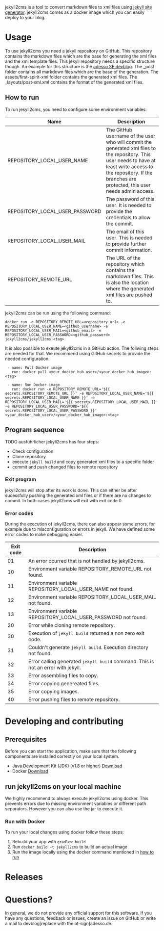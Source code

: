 jekyll2cms is a tool to convert markdown files to xml files using [jekyll site generator](https://jekyllrb.com/). jekyll2cms comes as a docker image which you can easily deploy to your blog.

# Usage

To use jekyll2cms you need a jekyll repository on GitHub.
This repository contains the markdown files which are the base for generating the xml files and the xml template files.
This jekyll repository needs a specific structure though.
An example for this structure is the [adesso SE devblog](https://github.com/adessoAG/devblog).
The _post folder contains all markdown files which are the base of the generation.
The assets/first-spirit-xml folder contains the generated xml files.
The _layouts/post-xml.xml contains the format of the generated xml files. 

## How to run

To run jekyll2cms, you need to configure some environment variables:

| Name | Description |
| ------------- | ------------- |
| REPOSITORY_LOCAL_USER_NAME | The GitHub username of the user who will commit the generated xml files to the repository. This user needs to have at least write access to the repository. If the branches are protected, this user needs admin access. |
| REPOSITORY_LOCAL_USER_PASSWORD | The password of this user. It is needed to provide the credentials to allow the commit. |
| REPOSITORY_LOCAL_USER_MAIL | The email of this user. This is needed to provide further commit information. |
| REPOSITORY_REMOTE_URL | The URL of the repository which contains the markdown files. This is also the location where the generated xml files are pushed to. |

jekyll2cms can be run using the following command:

```
docker run -e REPOSITORY_REMOTE_URL=<repository_url> -e REPOSITORY_LOCAL_USER_NAME=<github_username> -e REPOSITORY_LOCAL_USER_MAIL=<github_email> -e REPOSITORY_LOCAL_USER_PASSWORD=<github_password> jekyll2cms/jekyll2cms:<tag>
```

It is also possible to exeute jekyll2cms in a GitHub action. The follwing steps are needed for that. We recommend using GitHub secrets to provide the needed configuration.

```
 - name: Pull Docker image
   run: docker pull <your_docker_hub_user>/<your_docker_hub_image>:<tag>

 - name: Run Docker image
   run: docker run -e REPOSITORY_REMOTE_URL='${{ secrets.REPOSITORY_REMOTE_URL }}' -e REPOSITORY_LOCAL_USER_NAME='${{ secrets.REPOSITORY_LOCAL_USER_NAME }}' -e REPOSITORY_LOCAL_USER_MAIL='${{ secrets.REPOSITORY_LOCAL_USER_MAIL }}' -e REPOSITORY_LOCAL_USER_PASSWORD='${{ secrets.REPOSITORY_LOCAL_USER_PASSWORD }}' <your_docker_hub_user>/<your_docker_hub_image>:<tag>
```

## Program sequence

TODO ausführlicher
jekyll2cms has four steps:

* Check configuration
* Clone repository
* execute `jekyll build` and copy generated xml files to a specific folder 
* commit and push changed files to remote repository

### Exit program

jekyll2cms will stop after its work is done. This can either be after sucessfully pushing the generated xml files or if there are no changes to commit. In both cases jekyll2cms will exit with exit code 0.

### Error codes

During the execution of jekyll2cms, there can also appear some errors, for example due to misconfiguration or errors in jekyll. We have defined some error codes to make debugging easier. 

| Exit code | Description |
| ------------- | ------------- |
| 01 | An error ocurred that is not handled by jekyll2cms. |
| 10 | Environment variable REPOSITORY_REMOTE_URL not found. |
| 11 | Environment variable REPOSITORY_LOCAL_USER_NAME not found. |
| 12 | Environment variable REPOSITORY_LOCAL_USER_MAIL not found. |
| 13 | Environment variable REPOSITORY_LOCAL_USER_PASSWORD not found. |
| 20 | Error while cloning remote repository. |
| 30 | Execution of `jekyll build` returned a non zero exit code. |
| 31 | Couldn't generate `jekyll build`. Execution directory not found. |
| 32 | Error calling generated `jekyll build` command. This is not an error with jekyll. |
| 33 | Error assembling files to copy. |
| 34 | Error copying genereated files. |
| 35 | Error copying images. |
| 40 | Error pushing files to remote repository. |


# Developing and contributing

## Prerequisites

Before you can start the application, make sure that the following components are installed correctly on your local system.

* Java Development Kit (JDK) (v1.8 or higher) [Download](http://www.oracle.com/technetwork/java/javase/downloads/index.html)
* Docker [Download](https://www.docker.com/get-started)

## run jekyll2cms on your local machine

We highly recommend to always execute jekyll2cms using docker. This prevents errors due to missing environment variables or different path separators. However you can also use the jar to execute it. 

### Run with Docker
To run your local changes using docker follow these steps:

1. Rebuild your app with `gradlew build`
2. Run `docker build -t jekyll2cms` to build an actual image
3. Run the image locally using the docker command mentioned in [how to run](#how-to-run)

# Releases

# Questions?
In general, we do not provide any official support for this software. If you have any questions, feedback or issues, create an issue on GitHub or write a mail to devblog[replace with the at-sign]adesso.de. 
